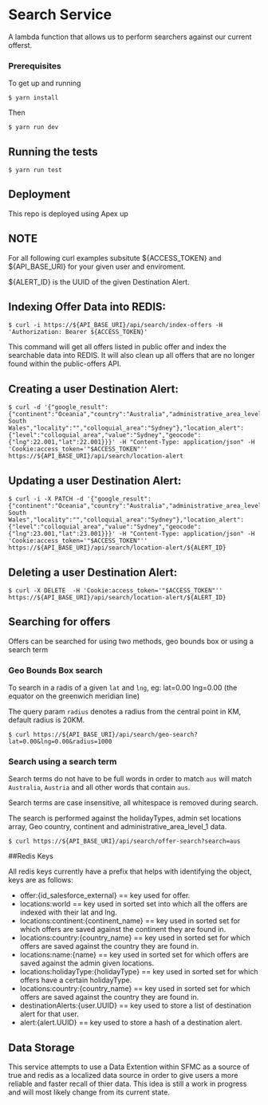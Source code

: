 # Search Service

A lambda function that allows us to perform searchers against our current offerst.

### Prerequisites

To get up and running

```
$ yarn install
```

Then

```
$ yarn run dev
```

## Running the tests

```
$ yarn run test
```

## Deployment

This repo is deployed using Apex up

## NOTE

For all following curl examples subsitute ${ACCESS_TOKEN} and ${API_BASE_URI} for your given user and enviroment.

${ALERT_ID} is the UUID of the given Destination Alert.

## Indexing Offer Data into REDIS:

```
$ curl -i https://${API_BASE_URI}/api/search/index-offers -H 'Authorization: Bearer ${ACCESS_TOKEN}'
```

This command will get all offers listed in public offer and index the searchable data into REDIS.
It will also clean up all offers that are no longer found within the public-offers API.

## Creating a user Destination Alert:

```
$ curl -d '{"google_result":{"continent":"Oceania","country":"Australia","administrative_area_level_1":"New South Wales","locality":"","colloquial_area":"Sydney"},"location_alert":{"level":"colloquial_area","value":"Sydney","geocode":{"lng":22.001,"lat":22.001}}}' -H "Content-Type: application/json" -H 'Cookie:access_token='"$ACCESS_TOKEN"''  https://${API_BASE_URI}/api/search/location-alert

```

## Updating a user Destination Alert:

```
$ curl -i -X PATCH -d '{"google_result":{"continent":"Oceania","country":"Australia","administrative_area_level_1":"New South Wales","locality":"","colloquial_area":"Sydney"},"location_alert":{"level":"colloquial_area","value":"Sydney","geocode":{"lng":23.001,"lat":23.001}}}' -H "Content-Type: application/json" -H 'Cookie:access_token='"$ACCESS_TOKEN"''  https://${API_BASE_URI}/api/search/location-alert/${ALERT_ID}
```

## Deleting a user Destination Alert:

```
$ curl -X DELETE  -H 'Cookie:access_token='"$ACCESS_TOKEN"''  https://${API_BASE_URI}/api/search/location-alert/${ALERT_ID}
```

## Searching for offers

Offers can be searched for using two methods, geo bounds box or using a search term

### Geo Bounds Box search

To search in a radis of a given `lat` and `lng`, eg: lat=0.00 lng=0.00 (the equator on the greenwich meridian line)

The query param `radius` denotes a radius from the central point in KM, default radius is 20KM.

```
$ curl https://${API_BASE_URI}/api/search/geo-search?lat=0.00&lng=0.00&radius=1000
```  

### Search using a search term

Search terms do not have to be full words in order to match `aus` will match `Australia`, `Austria` and all other words that contain `aus`.

Search terms are case insensitive, all whitespace is removed during search.

The search is performed against the holidayTypes, admin set locations array, Geo country, continent and administrative_area_level_1 data.

```
$ curl https://${API_BASE_URI}/api/search/offer-search?search=aus
```  

##Redis Keys

All redis keys currently have a prefix that helps with identifying the object, keys are as follows:

  - offer:{id_salesforce_external} == key used for offer.
  - locations:world == key used in sorted set into which all the offers are indexed with their lat and lng.
  - locations:continent:{continent_name} == key used in sorted set for which offers are saved against the continent they are found in. 
  - locations:country:{country_name} == key used in sorted set for which offers are saved against the country they are found in. 
  - locations:name:{name} == key used in sorted set for which offers are saved against the admin given locations. 
  - locations:holidayType:{holidayType} == key used in sorted set for which offers have a certain holidayType. 
  - locations:country:{country_name} == key used in sorted set for which offers are saved against the country they are found in. 
  - destinationAlerts:{user.UUID} == key used to store a list of destination alert for that user. 
  - alert:{alert.UUID} == key used to store a hash of a destination alert. 

## Data Storage

This service attempts to use a Data Extention within SFMC as a source of true and redis as a localized data source
in order to give users a more reliable and faster recall of thier data. This idea is still a work in progress and will most likely change
from its current state.
